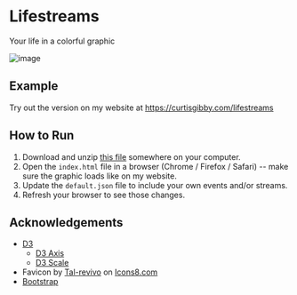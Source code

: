 # Lifestreams

Your life in a colorful graphic

![image](https://user-images.githubusercontent.com/1086964/148165127-b0a48b36-756e-4fb2-9f61-00bd45260643.png)

## Example

Try out the version on my website at <https://curtisgibby.com/lifestreams>

## How to Run

1. Download and unzip [this file](https://github.com/curtisgibby/lifestreams.git) somewhere on your computer.
2. Open the `index.html` file in a browser (Chrome / Firefox / Safari) -- make sure the graphic loads like on my website.
3. Update the `default.json` file to include your own events and/or streams.
4. Refresh your browser to see those changes.

## Acknowledgements

- [D3](https://github.com/d3/d3)
  - [D3 Axis](https://github.com/d3/d3-axis)
  - [D3 Scale](https://github.com/d3/d3-scale)
- Favicon by [Tal-revivo](https://icons8.com/icons/authors/XBiXZyIFty85/tal-revivo) on [Icons8.com](https://icons8.com/icon/aGtr5T4G81gd/top-thumbnail-grid-along-with-horizontal-bars)
- [Bootstrap](https://github.com/twbs/bootstrap/)

